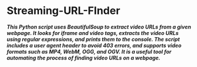 # Streaming-URL-FInder
***This Python script uses BeautifulSoup to extract video URLs from a given webpage. It looks for iframe and video tags, extracts the video URLs using regular expressions, and prints them to the console. The script includes a user agent header to avoid 403 errors, and supports video formats such as MP4, WebM, OGG, and OGV. It is a useful tool for automating the process of finding video URLs on a webpage.***
